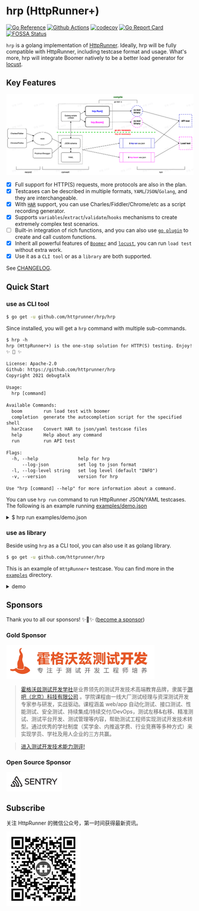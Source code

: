 # hrp (HttpRunner+)

[![Go Reference](https://pkg.go.dev/badge/github.com/httprunner/hrp.svg)](https://pkg.go.dev/github.com/httprunner/hrp)
[![Github Actions](https://github.com/httprunner/hrp/actions/workflows/unittest.yml/badge.svg)](https://github.com/httprunner/hrp/actions)
[![codecov](https://codecov.io/gh/httprunner/hrp/branch/main/graph/badge.svg?token=HPCQWCD7KO)](https://codecov.io/gh/httprunner/hrp)
[![Go Report Card](https://goreportcard.com/badge/github.com/httprunner/hrp)](https://goreportcard.com/report/github.com/httprunner/hrp)
[![FOSSA Status](https://app.fossa.com/api/projects/custom%2B27856%2Fgithub.com%2Fhttprunner%2Fhrp.svg?type=shield)](https://app.fossa.com/reports/c2742455-c8ab-4b13-8fd7-4a35ba0b2840)

`hrp` is a golang implementation of [HttpRunner]. Ideally, hrp will be fully compatible with HttpRunner, including testcase format and usage. What's more, hrp will integrate Boomer natively to be a better load generator for [locust].

## Key Features

![flow chart](docs/assets/flow.jpg)

- [x] Full support for HTTP(S) requests, more protocols are also in the plan.
- [x] Testcases can be described in multiple formats, `YAML`/`JSON`/`Golang`, and they are interchangeable.
- [x] With [`HAR`][HAR] support, you can use Charles/Fiddler/Chrome/etc as a script recording generator.
- [x] Supports `variables`/`extract`/`validate`/`hooks` mechanisms to create extremely complex test scenarios.
- [ ] Built-in integration of rich functions, and you can also use [`go plugin`][plugin] to create and call custom functions.
- [x] Inherit all powerful features of [`Boomer`][Boomer] and [`locust`][locust], you can run `load test` without extra work.
- [x] Use it as a `CLI tool` or as a `library` are both supported.

See [CHANGELOG].

## Quick Start

### use as CLI tool

```bash
$ go get -u github.com/httprunner/hrp/hrp
```

Since installed, you will get a `hrp` command with multiple sub-commands.

```text
$ hrp -h
hrp (HttpRunner+) is the one-stop solution for HTTP(S) testing. Enjoy! ✨ 🚀 ✨

License: Apache-2.0
Github: https://github.com/httprunner/hrp
Copyright 2021 debugtalk

Usage:
  hrp [command]

Available Commands:
  boom        run load test with boomer
  completion  generate the autocompletion script for the specified shell
  har2case    Convert HAR to json/yaml testcase files
  help        Help about any command
  run         run API test

Flags:
  -h, --help               help for hrp
      --log-json           set log to json format
  -l, --log-level string   set log level (default "INFO")
  -v, --version            version for hrp

Use "hrp [command] --help" for more information about a command.
```

You can use `hrp run` command to run HttpRunner JSON/YAML testcases. The following is an example running [examples/demo.json][demo.json]

<details>
<summary>$ hrp run examples/demo.json</summary>

```text
9:22PM INF Set log to color console other than JSON format.
9:22PM INF Set log level to INFO
9:22PM INF [init] SetDebug debug=true
9:22PM INF load json testcase path=/Users/debugtalk/MyProjects/HttpRunner-dev/hrp/examples/demo.json
9:22PM INF call function success arguments=[5] funcName=gen_random_string output=rWRNY
9:22PM INF call function success arguments=[12.3,3.45] funcName=max output=12.3
9:22PM INF run testcase start testcase="demo with complex mechanisms"
9:22PM INF run step start step="get with params"
9:22PM INF call function success arguments=[12.3,34.5] funcName=max output=34.5
-------------------- request --------------------
GET /get?foo1=rWRNY&foo2=34.5 HTTP/1.1
Host: postman-echo.com
User-Agent: HttpRunnerPlus


==================== response ===================
HTTP/1.1 200 OK
Content-Length: 304
Connection: keep-alive
Content-Type: application/json; charset=utf-8
Date: Tue, 07 Dec 2021 13:22:50 GMT
Etag: W/"130-gmtE0VWiyE0mXUGoJe5AyhMQ2ig"
Set-Cookie: sails.sid=s%3AEWPwP8H-nbpSrCseeulwDQ8OEtRy1pGu.aHV6KrEIiFgaJsUAuDmmmJCYiV6XkrHLS%2Fd9g9vtZQw; Path=/; HttpOnly
Vary: Accept-Encoding

{"args":{"foo1":"rWRNY","foo2":"34.5"},"headers":{"x-forwarded-proto":"https","x-forwarded-port":"443","host":"postman-echo.com","x-amzn-trace-id":"Root=1-61af602a-5eea88ee21122daf4e8dfe95","user-agent":"HttpRunnerPlus","accept-encoding":"gzip"},"url":"https://postman-echo.com/get?foo1=rWRNY&foo2=34.5"}
--------------------------------------------------
9:22PM INF extract value from=body.args.foo1 value=rWRNY
9:22PM INF set variable value=rWRNY variable=varFoo1
9:22PM INF validate status_code assertMethod=equals checkValue=200 expectValue=200 result=true
9:22PM INF validate headers."Content-Type" assertMethod=startswith checkValue="application/json; charset=utf-8" expectValue=application/json result=true
9:22PM INF validate body.args.foo1 assertMethod=length_equals checkValue=rWRNY expectValue=5 result=true
9:22PM INF validate $varFoo1 assertMethod=length_equals checkValue=rWRNY expectValue=5 result=true
9:22PM INF validate body.args.foo2 assertMethod=equals checkValue=34.5 expectValue=34.5 result=true
9:22PM INF run step end exportVars={"varFoo1":"rWRNY"} step="get with params" success=true
9:22PM INF run step start step="post json data"
9:22PM INF call function success arguments=[12.3,3.45] funcName=max output=12.3
-------------------- request --------------------
POST /post HTTP/1.1
Host: postman-echo.com
Content-Type: application/json; charset=UTF-8

{"foo1":"rWRNY","foo2":12.3}
==================== response ===================
HTTP/1.1 200 OK
Content-Length: 424
Connection: keep-alive
Content-Type: application/json; charset=utf-8
Date: Tue, 07 Dec 2021 13:22:50 GMT
Etag: W/"1a8-5fCAlcltnCS4Ed/6OxpH9i9dlKs"
Set-Cookie: sails.sid=s%3As1b8P7f8sc3JRNumS-XJrzbwb5oxdkOs.pXRRifddVUiWuzAxwBikBxf3ayM8OahgDDzP7kSnMCc; Path=/; HttpOnly
Vary: Accept-Encoding

{"args":{},"data":{"foo1":"rWRNY","foo2":12.3},"files":{},"form":{},"headers":{"x-forwarded-proto":"https","x-forwarded-port":"443","host":"postman-echo.com","x-amzn-trace-id":"Root=1-61af602a-54fcb6412d2d064822bcdd5f","content-length":"28","user-agent":"Go-http-client/1.1","content-type":"application/json; charset=UTF-8","accept-encoding":"gzip"},"json":{"foo1":"rWRNY","foo2":12.3},"url":"https://postman-echo.com/post"}
--------------------------------------------------
9:22PM INF validate status_code assertMethod=equals checkValue=200 expectValue=200 result=true
9:22PM INF validate body.json.foo1 assertMethod=length_equals checkValue=rWRNY expectValue=5 result=true
9:22PM INF validate body.json.foo2 assertMethod=equals checkValue=12.3 expectValue=12.3 result=true
9:22PM INF run step end exportVars=null step="post json data" success=true
9:22PM INF run step start step="post form data"
9:22PM INF call function success arguments=[12.3,3.45] funcName=max output=12.3
-------------------- request --------------------
POST /post HTTP/1.1
Host: postman-echo.com
Content-Type: application/x-www-form-urlencoded; charset=UTF-8

foo1=rWRNY&foo2=12.3
==================== response ===================
HTTP/1.1 200 OK
Content-Length: 445
Connection: keep-alive
Content-Type: application/json; charset=utf-8
Date: Tue, 07 Dec 2021 13:22:50 GMT
Etag: W/"1bd-V7gWOjKCZvyBWVyqprN77w2dmXE"
Set-Cookie: sails.sid=s%3Aj4sUA8hI4rAt9JMq1m4k_chSDlfkAEBV.ZfisF4bIH2e7iBY6%2BSHqUbHNBbhCzZi%2Fu4byLDdxy%2B4; Path=/; HttpOnly
Vary: Accept-Encoding

{"args":{},"data":"","files":{},"form":{"foo1":"rWRNY","foo2":"12.3"},"headers":{"x-forwarded-proto":"https","x-forwarded-port":"443","host":"postman-echo.com","x-amzn-trace-id":"Root=1-61af602a-2cc056eb54ba2f0c6850d84a","content-length":"20","user-agent":"Go-http-client/1.1","content-type":"application/x-www-form-urlencoded; charset=UTF-8","accept-encoding":"gzip"},"json":{"foo1":"rWRNY","foo2":"12.3"},"url":"https://postman-echo.com/post"}
--------------------------------------------------
9:22PM INF validate status_code assertMethod=equals checkValue=200 expectValue=200 result=true
9:22PM INF validate body.form.foo1 assertMethod=length_equals checkValue=rWRNY expectValue=5 result=true
9:22PM INF validate body.form.foo2 assertMethod=equals checkValue=12.3 expectValue=12.3 result=true
9:22PM INF run step end exportVars=null step="post form data" success=true
9:22PM INF run testcase end testcase="demo with complex mechanisms"
```
</details>

### use as library

Beside using `hrp` as a CLI tool, you can also use it as golang library.

```bash
$ go get -u github.com/httprunner/hrp
```

This is an example of `HttpRunner+` testcase. You can find more in the [`examples`][examples] directory.


<details>
<summary>demo</summary>

```go
import (
    "testing"

    "github.com/httprunner/hrp"
)

func TestCaseDemo(t *testing.T) {
    demoTestCase := &hrp.TestCase{
        Config: hrp.NewConfig("demo with complex mechanisms").
            SetBaseURL("https://postman-echo.com").
            WithVariables(map[string]interface{}{ // global level variables
                "n":       5,
                "a":       12.3,
                "b":       3.45,
                "varFoo1": "${gen_random_string($n)}",
                "varFoo2": "${max($a, $b)}", // 12.3; eval with built-in function
            }),
        TestSteps: []hrp.IStep{
            hrp.NewStep("get with params").
                WithVariables(map[string]interface{}{ // step level variables
                    "n":       3,                // inherit config level variables if not set in step level, a/varFoo1
                    "b":       34.5,             // override config level variable if existed, n/b/varFoo2
                    "varFoo2": "${max($a, $b)}", // 34.5; override variable b and eval again
                }).
                GET("/get").
                WithParams(map[string]interface{}{"foo1": "$varFoo1", "foo2": "$varFoo2"}). // request with params
                WithHeaders(map[string]string{"User-Agent": "HttpRunnerPlus"}).             // request with headers
                Extract().
                WithJmesPath("body.args.foo1", "varFoo1"). // extract variable with jmespath
                Validate().
                AssertEqual("status_code", 200, "check response status code").        // validate response status code
                AssertStartsWith("headers.\"Content-Type\"", "application/json", ""). // validate response header
                AssertLengthEqual("body.args.foo1", 5, "check args foo1").            // validate response body with jmespath
                AssertLengthEqual("$varFoo1", 5, "check args foo1").                  // assert with extracted variable from current step
                AssertEqual("body.args.foo2", "34.5", "check args foo2"),             // notice: request params value will be converted to string
            hrp.NewStep("post json data").
                POST("/post").
                WithBody(map[string]interface{}{
                    "foo1": "$varFoo1",       // reference former extracted variable
                    "foo2": "${max($a, $b)}", // 12.3; step level variables are independent, variable b is 3.45 here
                }).
                Validate().
                AssertEqual("status_code", 200, "check status code").
                AssertLengthEqual("body.json.foo1", 5, "check args foo1").
                AssertEqual("body.json.foo2", 12.3, "check args foo2"),
            hrp.NewStep("post form data").
                POST("/post").
                WithHeaders(map[string]string{"Content-Type": "application/x-www-form-urlencoded; charset=UTF-8"}).
                WithBody(map[string]interface{}{
                    "foo1": "$varFoo1",       // reference former extracted variable
                    "foo2": "${max($a, $b)}", // 12.3; step level variables are independent, variable b is 3.45 here
                }).
                Validate().
                AssertEqual("status_code", 200, "check status code").
                AssertLengthEqual("body.form.foo1", 5, "check args foo1").
                AssertEqual("body.form.foo2", "12.3", "check args foo2"), // form data will be converted to string
        },
    }

    err := hrp.NewRunner(nil).Run(demoTestCase) // hrp.Run(demoTestCase)
    if err != nil {
        t.Fatalf("run testcase error: %v", err)
    }
}
```
</details>

## Sponsors

Thank you to all our sponsors! ✨🍰✨ ([become a sponsor](sponsors.md))

### Gold Sponsor

[<img src="docs/assets/hogwarts.jpeg" alt="霍格沃兹测试开发学社" width="400">](https://ceshiren.com/)

> [霍格沃兹测试开发学社](http://qrcode.testing-studio.com/f?from=httprunner&url=https://ceshiren.com)是业界领先的测试开发技术高端教育品牌，隶属于[测吧（北京）科技有限公司](http://qrcode.testing-studio.com/f?from=httprunner&url=https://www.testing-studio.com) 。学院课程由一线大厂测试经理与资深测试开发专家参与研发，实战驱动。课程涵盖 web/app 自动化测试、接口测试、性能测试、安全测试、持续集成/持续交付/DevOps，测试左移&右移、精准测试、测试平台开发、测试管理等内容，帮助测试工程师实现测试开发技术转型。通过优秀的学社制度（奖学金、内推返学费、行业竞赛等多种方式）来实现学员、学社及用人企业的三方共赢。

> [进入测试开发技术能力测评!](http://qrcode.testing-studio.com/f?from=httprunner&url=https://ceshiren.com/t/topic/14940)

### Open Source Sponsor

[<img src="docs/assets/sentry-logo-black.svg" alt="Sentry" width="150">](https://sentry.io/_/open-source/)

## Subscribe

关注 HttpRunner 的微信公众号，第一时间获得最新资讯。

<img src="docs/assets/qrcode.jpg" alt="HttpRunner" width="200">

[HttpRunner]: https://github.com/httprunner/httprunner
[Boomer]: https://github.com/myzhan/boomer
[locust]: https://github.com/locustio/locust
[jmespath]: https://jmespath.org/
[allure]: https://docs.qameta.io/allure/
[HAR]: http://httparchive.org/
[plugin]: https://pkg.go.dev/plugin
[demo.json]: https://github.com/httprunner/hrp/blob/main/examples/demo.json
[examples]: https://github.com/httprunner/hrp/blob/main/examples/
[CHANGELOG]: docs/CHANGELOG.md